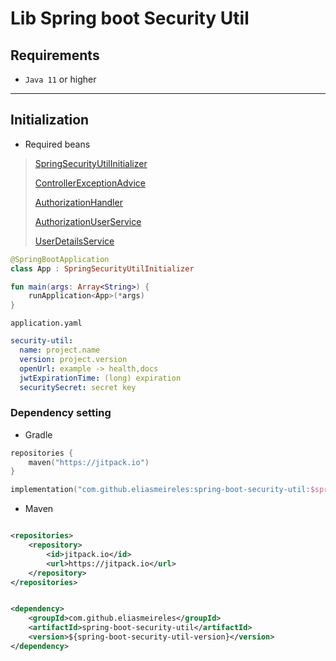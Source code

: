 # Lib Spring boot Security Util

## Requirements

- `Java 11` or higher

****

## Initialization

- Required beans

> [SpringSecurityUtilInitializer](security/src/main/kotlin/com/softwareplace/config/SpringSecurityUtilInitializer.kt)
>
> [ControllerExceptionAdvice](security/src/main/kotlin/com/softwareplace/config/ControllerExceptionAdvice.kt)
>
> [AuthorizationHandler](security/src/main/kotlin/com/softwareplace/authorization/AuthorizationHandler.kt)
>
> [AuthorizationUserService](security/src/main/kotlin/com/softwareplace/service/AuthorizationUserService.kt)
>
> [UserDetailsService](https://docs.spring.io/spring-security/site/docs/current/api/org/springframework/security/core/userdetails/UserDetailsService.html)

```kotlin
@SpringBootApplication
class App : SpringSecurityUtilInitializer

fun main(args: Array<String>) {
    runApplication<App>(*args)
}
```

`application.yaml`

```yaml
security-util:
  name: project.name
  version: project.version
  openUrl: example -> health,docs
  jwtExpirationTime: (long) expiration
  securitySecret: secret key
```

### Dependency setting

- Gradle

```kotlin
repositories {
    maven("https://jitpack.io")
}
```

```kotlin
implementation("com.github.eliasmeireles:spring-boot-security-util:$spring-boot-security-util-version")
```

- Maven

```xml

<repositories>
    <repository>
        <id>jitpack.io</id>
        <url>https://jitpack.io</url>
    </repository>
</repositories>
```

```xml

<dependency>
    <groupId>com.github.eliasmeireles</groupId>
    <artifactId>spring-boot-security-util</artifactId>
    <version>${spring-boot-security-util-version}</version>
</dependency>
```
